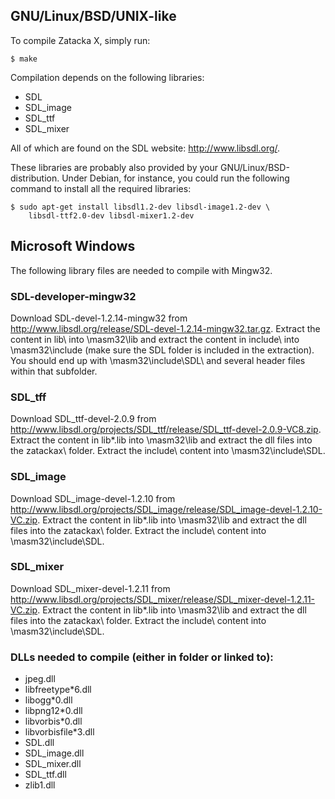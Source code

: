 ## GNU/Linux/BSD/UNIX-like
To compile Zatacka X, simply run:

    $ make

Compilation depends on the following libraries:

* SDL
* SDL_image
* SDL_ttf
* SDL_mixer

All of which are found on the SDL website: http://www.libsdl.org/.

These libraries are probably also provided by your
GNU/Linux/BSD-distribution. Under Debian, for instance, you could run the
following command to install all the required libraries:

    $ sudo apt-get install libsdl1.2-dev libsdl-image1.2-dev \
        libsdl-ttf2.0-dev libsdl-mixer1.2-dev

## Microsoft Windows
The following library files are needed to compile with Mingw32.

### SDL-developer-mingw32
Download SDL-devel-1.2.14-mingw32 from
http://www.libsdl.org/release/SDL-devel-1.2.14-mingw32.tar.gz. Extract the
content in lib\ into \masm32\lib and extract the content in include\ into
\masm32\include (make sure the SDL folder is included in the
extraction). You should end up with \masm32\include\SDL\ and several header
files within that subfolder.
    
### SDL_tff
Download SDL_ttf-devel-2.0.9 from
http://www.libsdl.org/projects/SDL_ttf/release/SDL_ttf-devel-2.0.9-VC8.zip.
Extract the content in lib\*.lib into \masm32\lib and extract the dll files
into the zatackax\ folder. Extract the include\ content into
\masm32\include\SDL.
   
### SDL_image
Download SDL_image-devel-1.2.10 from
http://www.libsdl.org/projects/SDL_image/release/SDL_image-devel-1.2.10-VC.zip.
Extract the content in lib\*.lib into \masm32\lib and extract the dll files
into the zatackax\ folder. Extract the include\ content into
\masm32\include\SDL.
    
### SDL_mixer
Download SDL_mixer-devel-1.2.11 from
http://www.libsdl.org/projects/SDL_mixer/release/SDL_mixer-devel-1.2.11-VC.zip.
Extract the content in lib\*.lib into \masm32\lib and extract the dll files
into the zatackax\ folder. Extract the include\ content into
\masm32\include\SDL.

### DLLs needed to compile (either in folder or linked to):
* jpeg.dll
* libfreetype*6.dll
* libogg*0.dll
* libpng12*0.dll
* libvorbis*0.dll
* libvorbisfile*3.dll 
* SDL.dll
* SDL_image.dll
* SDL_mixer.dll
* SDL_ttf.dll
* zlib1.dll
